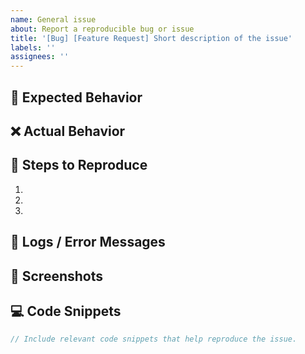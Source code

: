 ```yaml
---
name: General issue
about: Report a reproducible bug or issue
title: '[Bug] [Feature Request] Short description of the issue'
labels: ''
assignees: ''
---
```


## 🐞 Expected Behavior  
<!-- Describe what should happen under normal conditions. -->

## ❌ Actual Behavior  
<!-- Describe what is currently happening instead of the expected behavior. -->

## 🔄 Steps to Reproduce  
1. <!-- Step 1: Provide clear instructions to reproduce the issue. -->
2. <!-- Step 2: Add any additional steps as needed. -->
3. <!-- Continue listing steps until the issue is fully reproducible. -->

## 📄 Logs / Error Messages  
<!-- Paste any relevant logs, error messages, or stack traces. -->

## 📸 Screenshots  
<!-- Attach screenshots or GIFs that help visualize the issue. -->

## 💻 Code Snippets  
```swift
// Include relevant code snippets that help reproduce the issue.
